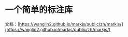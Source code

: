 # 一个简单的标注库

文档：[https://wanglin2.github.io/markjs/public/zh/markjs/](https://wanglin2.github.io/markjs/public/zh/markjs/)
